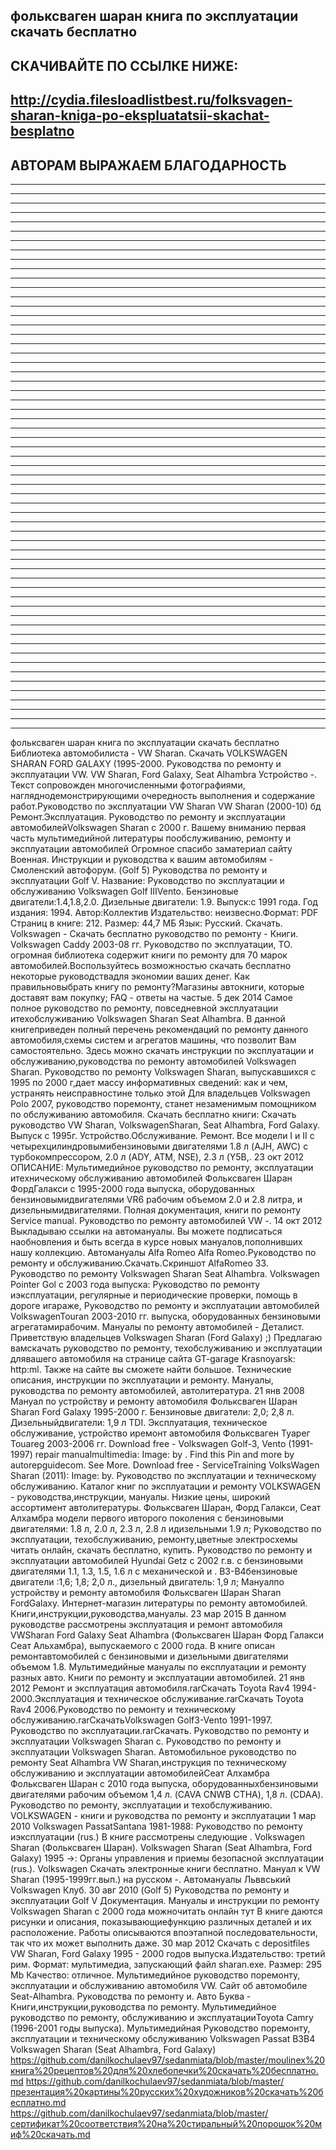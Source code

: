 фольксваген шаран книга по эксплуатации скачать бесплатно
--------------------------------------------------
СКАЧИВАЙТЕ ПО ССЫЛКЕ НИЖЕ:
--------------------------------------------------
http://cydia.filesloadlistbest.ru/folksvagen-sharan-kniga-po-ekspluatatsii-skachat-besplatno
--------------------------------------------------
АВТОРАМ ВЫРАЖАЕМ БЛАГОДАРНОСТЬ
--------------------------------------------------
--------------------------------------------------
--------------------------------------------------
--------------------------------------------------
--------------------------------------------------
--------------------------------------------------
--------------------------------------------------
--------------------------------------------------
--------------------------------------------------
--------------------------------------------------
--------------------------------------------------
--------------------------------------------------
--------------------------------------------------
--------------------------------------------------
--------------------------------------------------
--------------------------------------------------
--------------------------------------------------
--------------------------------------------------
--------------------------------------------------
--------------------------------------------------
--------------------------------------------------
--------------------------------------------------
--------------------------------------------------
--------------------------------------------------
--------------------------------------------------
--------------------------------------------------
--------------------------------------------------
--------------------------------------------------
--------------------------------------------------
--------------------------------------------------
--------------------------------------------------
--------------------------------------------------
--------------------------------------------------
--------------------------------------------------
--------------------------------------------------
--------------------------------------------------
--------------------------------------------------
--------------------------------------------------
--------------------------------------------------
--------------------------------------------------
--------------------------------------------------
--------------------------------------------------
--------------------------------------------------
--------------------------------------------------
--------------------------------------------------
--------------------------------------------------
--------------------------------------------------
--------------------------------------------------
--------------------------------------------------
--------------------------------------------------
--------------------------------------------------
--------------------------------------------------
--------------------------------------------------
--------------------------------------------------
--------------------------------------------------
--------------------------------------------------
--------------------------------------------------
--------------------------------------------------
--------------------------------------------------
--------------------------------------------------
фольксваген шаран книга по эксплуатации скачать бесплатно Библиотека автомобилиста - VW Sharan. Скачать VOLKSWAGEN SHARAN  FORD GALAXY (1995-2000. Руководства по ремонту и эксплуатации VW. VW Sharan, Ford Galaxy, Seat Alhambra Устройство  -. Текст сопровожден многочисленными фотографиями, нагляднодемонстрирующими очередность выполнения и содержание работ.Руководство по эксплуатации VW Sharan VW Sharan (2000-10) бд Ремонт.Эксплуатация. Руководство по ремонту и эксплуатации автомобилейVolkswagen Sharan с 2000 г. Вашему вниманию первая часть мультимедийной литературы пообслуживанию, ремонту и эксплуатации автомобилей Огромное спасибо заматериал сайту Военная. Инструкции и руководства к вашим автомобилям - Смоленский автофорум. (Golf 5) Руководства по ремонту и эксплуатации Golf V. Название: Руководство по эксплуатации и обслуживанию Volkswagen Golf IIIVento. Бензиновые двигатели:1.4,1.8,2.0. Дизельные двигатели: 1.9. Выпуск:с 1991 года. Год издания: 1994. Автор:Коллектив Издательство: неизвесно.Формат: PDF Страниц в книге: 212. Размер: 44,7 МБ Язык: Русский. Скачать. Volkswagen - Скачать бесплатно руководство по ремонту - Книги. Volkswagen Caddy 2003-08 гг. Руководство по эксплуатации, ТО. огромная библиотека содержит книги по ремонту для 70 марок автомобилей.Воспользуйтесь возможностью скачать бесплатно некоторые руководствадля экономии ваших денег. Как правильновыбрать книгу по ремонту?Магазины автокниги, которые доставят вам покупку; FAQ - ответы на частые. 5 дек 2014  Самое полное руководство по ремонту, повседневной эксплуатации итехобслуживанию Volkswagen Sharan  Seat Alhambra. В данной книгеприведен полный перечень рекомендаций по ремонту данного автомобиля,схемы систем и агрегатов машины, что позволит Вам самостоятельно. Здесь можно скачать инструкции по эксплуатации и обслуживанию,руководства по ремонту автомобилей Volkswagen Sharan.
Руководство по ремонту Volkswagen Sharan, выпускавшихся с 1995 по 2000 г,дает массу информативных сведений: как и чем, устранять неисправностине только этой  Для владельцев Volkswagen Polo 2007, руководство поремонту, станет незаменимым помощником по обслуживанию автомобиля. Скачать бесплатно книги: Скачать руководство VW Sharan, VolkswagenSharan, Seat Alhambra, Ford Galaxy. Выпуск c 1995г. Устройство.Обслуживание. Ремонт. Все модели I и II с четырехцилиндровымибензиновыми двигателями 1.8 л (AJH, AWC) с турбокомпрессором, 2.0 л (ADY, АТМ, NSE), 2.3 л (Y5B,. 23 окт 2012  ОПИСАНИЕ: Мультимедийное руководство по ремонту, эксплуатации итехническому обслуживанию автомобилей Фольксваген Шаран  ФордГалакси с 1995-2000 года выпуска, оборудованных бензиновымидвигателями VR6 рабочим объемом 2.0 и 2.8 литра, и дизельнымидвигателями. Полная документация, книги по ремонту  Service manual. Руководство по ремонту автомобилей VW -. 14 окт 2012  Выкладываю ссылки на автомануалы. Вы можете подписаться наобновления  и быть всегда в курсе новых мануалов,пополнивших нашу коллекцию. Автомануалы Alfa Romeo Alfa Romeo.Руководство по ремонту и обслуживанию.Скачать.Cкриншот AlfaRomeo 33. Руководство по ремонту Volkswagen Sharan  Seat Alhambra. Volkswagen Pointer  Gol c 2003 года выпуска: Руководство по ремонту иэксплуатации, регулярные и периодические проверки, помощь в дороге игараже,  Руководство по ремонту и эксплуатации автомобилей VolkswagenTouran 2003-2010 гг. выпуска, оборудованных бензиновыми агрегатамирабочим. Мануалы по ремонту автомобилей - Деталист. Приветствую владельцев Volkswagen Sharan (Ford Galaxy) ;) Предлагаю вамскачать руководство по ремонту, техобслуживанию и эксплуатации длявашего автомобиля на странице сайта GT-garage Krasnoyarsk: http:ml. Также на сайте вы сможете найти большое. Технические описания, инструкции по эксплуатации и ремонту. Мануалы, руководства по ремонту автомобилей, автолитература. 21 янв 2008  Мануал по устройству и ремонту автомобиля Фольксваген Шаран  Sharan Ford Galaxy 1995-2000 г. Бензиновые двигатели: 2,0; 2,8 л. Дизельныйдвигатели: 1,9 л TDI. Эксплуатация, техническое обслуживание, устройство иремонт автомобиля Фольксваген Туарег  Touareg 2003-2006 гг. Download free - Volkswagen Golf-3, Vento (1991-1997) repair manualmultimedia: Image: by . Find this Pin and more  by autorepguidecom. See More. Download free - ServiceTraining VolksWagen Sharan (2011): Image: by.
Руководство по эксплуатации и техническому обслуживанию. Каталог книг по эксплуатации и ремонту VOLKSWAGEN - руководства,инструкции, мануалы. Низкие цены, широкий ассортимент автолитературы. Фольксваген Шаран, Форд Галакси, Сеат Алхамбра модели первого ивторого поколения с бензиновыми двигателями: 1.8 л, 2.0 л, 2.3 л, 2.8 л идизельными 1.9 л; Руководство по эксплуатации, техобслуживанию, ремонту,цветные электросхемы читать онлайн, скачать бесплатно, купить. Руководство по ремонту и эксплуатации автомобилей Hyundai Getz с 2002 г.в. с бензиновыми двигателями 1.1, 1.3, 1.5, 1.6 л с механической и . B3-B4бензиновые двигатели :1,6; 1,8; 2,0 л., дизельный двигатель: 1,9 л; Мануалпо устройству и ремонту автомобиля Фольксваген Шаран  Sharan  FordGalaxy. Интернет-магазин литературы по ремонту автомобилей. Книги,инструкции,руководства,мануалы. 23 мар 2015  В данном руководстве рассмотрены эксплуатация и ремонт автомобиля VWSharan  Ford Galaxy  Seat Alhambra (Фольксваген Шаран  Форд Галакси Сеат Альхамбра), выпускаемого с 2000 года. В книге описан ремонтавтомобилей с бензиновыми и дизельными двигателями объемом 1.8. Мультимедийные мануалы по експлуатации и ремонту разных авто. Книги по ремонту и эксплуатации автомобилей. 21 янв 2012  Ремонт и эксплуатация автомобиля.rarСкачать Toyota Rav4 1994-2000.Эксплуатация и техническое обслуживание.rarСкачать Toyota Rav4 2006.Руководство по ремонту и техническому обслуживанию.rarСкачатьVolkswagen Golf3-Vento 1991-1997. Руководство по эксплуатации.rarСкачать. Руководство по ремонту и эксплуатации Volkswagen Sharan с. Руководство по ремонту и эксплуатации Volkswagen Sharan. Автомобильное руководство по ремонту Seat Alhambra  VW Sharan,инструкция по техническому обслуживанию и эксплуатации автомобилейСеат Алхамбра  Фольксваген Шаран с 2010 года выпуска, оборудованныхбензиновыми двигателями рабочим объемом 1,4 л. (CAVA  CNWB  СTHA), 1,8 л. (CDAA). Руководство по ремонту, эксплуатации и техобслуживанию. VOLKSWAGEN - книги и руководства по ремонту и эксплуатации
1 мар 2010  Volkswagen PassatSantana 1981-1988: Руководство по ремонту иэксплуатации (rus.) В книге рассмотрены следующие . Volkswagen Sharan (Фольксваген Шаран). Volkswagen Sharan (Seat Alhambra, Ford Galaxy) 1995 ->: Органы управления и приемы безопасной эксплуатации (rus.). Volkswagen  Скачать электронные книги бесплатно. Мануал к VW Sharan (1995-1999гг.вып.) на русском -. Автомануалы  Льввський Volkswagen Клуб. 30 авг 2010  (Golf 5) Руководства по ремонту и эксплуатации Golf V Документация. Мануалы и инструкции по ремонту Volkswagen Sharan с 2000 года можночитать онлайн тут В книге даются рисунки и описания, показывающиефункцию различных деталей и их расположение. Работы описываются впоэтапной последовательности, так что их может выполнить даже. 30 мар 2012  Скачать c depositfiles VW Sharan, Ford Galaxy 1995 - 2000 годов выпуска.Издательство: третий рим. Формат: мультимедиа, запускающий файл sharan.exe. Размер: 295 Mb Качество: отличное. Мультимедийное руководство поремонту, эксплуатации и обслуживанию автомобиля VW. Cайт об автомобиле Seat-Alhambra. Руководства по ремонту и. Авто Буква - Книги,инструкции,руководства по ремонту. Мультимедийное руководство по ремонту, обслуживанию и эксплуатацииToyota Camry (1996-2001 годы выпуска). Мультимедийная  Руководство поремонту, эксплуатации и техническому обслуживанию Volkswagen Passat B3B4  Volkswagen Sharan (Seat Alhambra, Ford Galaxy)
https://github.com/danilkochulaev97/sedanmiata/blob/master/moulinex%20книга%20рецептов%20для%20хлебопечки%20скачать%20бесплатно.md
https://github.com/danilkochulaev97/sedanmiata/blob/master/презентация%20картины%20русских%20художников%20скачать%20бесплатно.md
https://github.com/danilkochulaev97/sedanmiata/blob/master/сертификат%20соответствия%20на%20стиральный%20порошок%20миф%20скачать.md